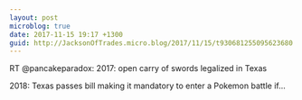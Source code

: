 ```yaml
---
layout: post
microblog: true
date: 2017-11-15 19:17 +1300
guid: http://JacksonOfTrades.micro.blog/2017/11/15/t930681255095623680.html
---
```

RT @pancakeparadox: 2017: open carry of swords legalized in Texas

2018: Texas passes bill making it mandatory to enter a Pokemon battle if…
